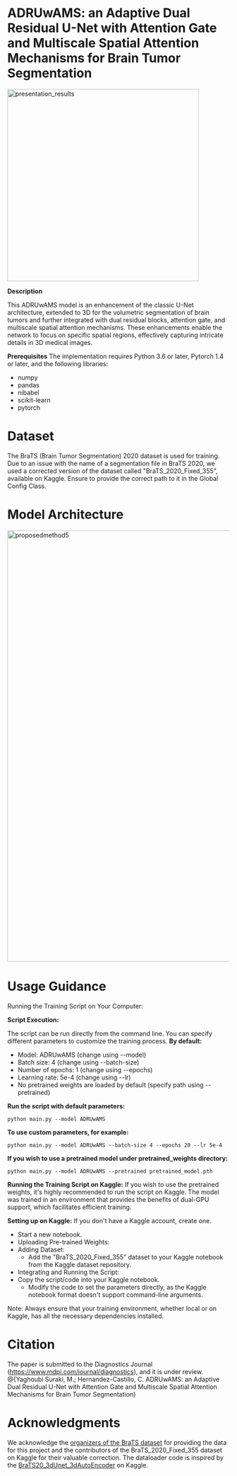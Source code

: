 # ADRUwAMS: an Adaptive Dual Residual U-Net with Attention Gate and Multiscale Spatial Attention Mechanisms for Brain Tumor Segmentation
<img width="434" alt="presentation_results" src="https://github.com/myaghoubisuraki/ADRUwAMS/assets/137851429/65d5e4e9-18fa-45b0-8521-bf815d3620a5">


__Description__

This ADRUwAMS model is an enhancement of the classic U-Net architecture, extended to 3D for the volumetric segmentation of brain tumors and further integrated with dual residual blocks, attention gate, and multiscale spatial attention mechanisms. These enhancements enable the network to focus on specific spatial regions, effectively capturing intricate details in 3D medical images.

__Prerequisites__
The implementation requires Python 3.6 or later, Pytorch 1.4 or later, and the following libraries:
*	numpy
*	pandas
*	nibabel
*	scikit-learn
*	pytorch

# Dataset
The BraTS (Brain Tumor Segmentation) 2020 dataset is used for training. Due to an issue with the name of a segmentation file in BraTS 2020, we used a corrected version of the dataset called "BraTS_2020_Fixed_355", available on Kaggle. Ensure to provide the correct path to it in the Global Config Class.


# Model Architecture
<img width="974" alt="proposedmethod5" src="https://github.com/myaghoubisuraki/ADRUwAMS/assets/137851429/317057e3-31ff-4e10-8607-79465287812e">



# Usage Guidance
Running the Training Script on Your Computer:

__Script Execution:__

The script can be run directly from the command line. You can specify different parameters to customize the training process. 
__By default:__
  * Model: ADRUwAMS (change using --model)
  * Batch size: 4 (change using --batch-size)
  * Number of epochs: 1 (change using --epochs)
  * Learning rate: 5e-4 (change using --lr)
  * No pretrained weights are loaded by default (specify path using --pretrained)

__Run the script with default parameters:__

```
python main.py --model ADRUwAMS
```

__To use custom parameters, for example:__

```
python main.py --model ADRUwAMS --batch-size 4 --epochs 20 --lr 5e-4
```

__If you wish to use a pretrained model under pretrained_weights directory:__
```
python main.py --model ADRUwAMS --pretrained pretrained_model.pth
```

__Running the Training Script on Kaggle:__
If you wish to use the pretrained weights, it's highly recommended to run the script on Kaggle. The model was trained in an environment that provides the benefits of dual-GPU support, which facilitates efficient training.

__Setting up on Kaggle:__
If you don't have a Kaggle account, create one.
* Start a new notebook.
* Uploading Pre-trained Weights:
* Adding Dataset:
  * Add the "BraTS_2020_Fixed_355" dataset to your Kaggle notebook from the Kaggle dataset repository.
* Integrating and Running the Script:
* Copy the script/code into your Kaggle notebook.
  * Modify the code to set the parameters directly, as the Kaggle notebook format doesn't support command-line arguments.

Note: Always ensure that your training environment, whether local or on Kaggle, has all the necessary dependencies installed.

# Citation
The paper is submitted to the Diagnostics Journal (https://www.mdpi.com/journal/diagnostics), and it is under review.
@{Yaghoubi Suraki, M.; Hernandez-Castillo, C. ADRUwAMS: an Adaptive Dual Residual U-Net with Attention Gate and Multiscale Spatial Attention Mechanisms for Brain Tumor Segmentation}

# Acknowledgments
We acknowledge the [organizers of the BraTS dataset](https://www.med.upenn.edu/cbica/brats2020/data.html) for providing the data for this project and the contributors of the BraTS_2020_Fixed_355 dataset on Kaggle for their valuable correction. The dataloader code is inspired by the [BraTS20_3dUnet_3dAutoEncoder](https://www.kaggle.com/code/polomarco/brats20-3dunet-3dautoencoder/notebook) on Kaggle.
